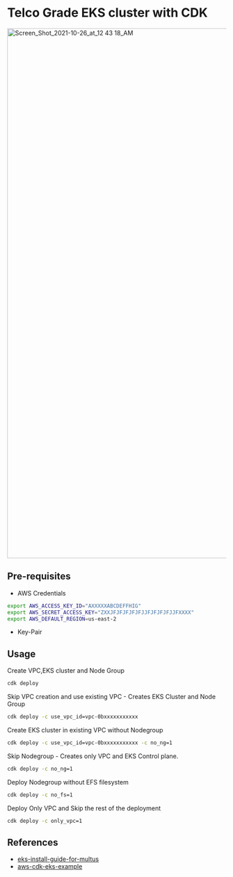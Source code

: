 # Telco Grade EKS cluster with CDK

<img width="1220" alt="Screen_Shot_2021-10-26_at_12 43 18_AM" src="https://user-images.githubusercontent.com/8691485/139601728-2230f06e-f2a8-4046-937f-5993e7125840.png">

## Pre-requisites

- AWS Credentials

```bash
export AWS_ACCESS_KEY_ID="AXXXXXABCDEFFHIG"
export AWS_SECRET_ACCESS_KEY="ZXXJFJFJFJFJFJJFJFJFJFJJFXXXX"
export AWS_DEFAULT_REGION=us-east-2
```

- Key-Pair

## Usage

Create VPC,EKS cluster and Node Group

```bash
cdk deploy

```

Skip VPC creation and use existing VPC - Creates EKS Cluster and Node Group

```bash
cdk deploy -c use_vpc_id=vpc-0bxxxxxxxxxxx

```

Create EKS cluster in existing VPC without Nodegroup

```bash
cdk deploy -c use_vpc_id=vpc-0bxxxxxxxxxxx -c no_ng=1

```

Skip Nodegroup - Creates only VPC and EKS Control plane.

```bash
cdk deploy -c no_ng=1
```

Deploy Nodegroup without EFS filesystem

```bash
cdk deploy -c no_fs=1
```

Deploy Only VPC and Skip the rest of the deployment

```bash
cdk deploy -c only_vpc=1
```

## References

- [eks-install-guide-for-multus](https://github.com/aws-samples/eks-install-guide-for-multus/blob/main/README.md)
- [aws-cdk-eks-example](https://github.com/pahud/aws-cdk-eks-sample)
